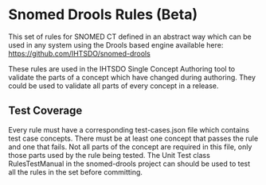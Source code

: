 # Snomed Drools Rules (Beta)

This set of rules for SNOMED CT defined in an abstract way which can be used in any system using the Drools based engine available here: https://github.com/IHTSDO/snomed-drools

These rules are used in the IHTSDO Single Concept Authoring tool to validate the parts of a concept which have changed during authoring.
They could be used to validate all parts of every concept in a release.

## Test Coverage
Every rule must have a corresponding test-cases.json file which contains test case concepts. There must be at least one concept that passes the rule and one that fails. Not all parts of the concept are required in this file, only those parts used by the rule being tested. The Unit Test class RulesTestManual in the snomed-drools project can should be used to test all the rules in the set before committing.
